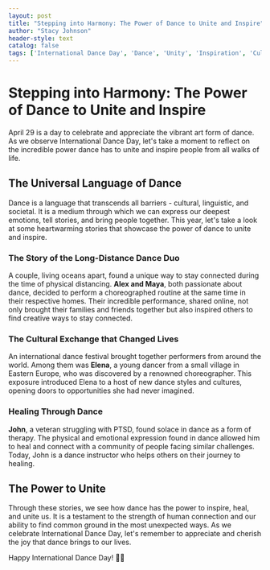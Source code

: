 ```yaml
---
layout: post
title: "Stepping into Harmony: The Power of Dance to Unite and Inspire"
author: "Stacy Johnson"
header-style: text
catalog: false
tags: ['International Dance Day', 'Dance', 'Unity', 'Inspiration', 'Cultural Exchange', 'Community', 'Healing', 'Creativity']
---
```


# Stepping into Harmony: The Power of Dance to Unite and Inspire

April 29 is a day to celebrate and appreciate the vibrant art form of dance. As we observe International Dance Day, let's take a moment to reflect on the incredible power dance has to unite and inspire people from all walks of life.

## The Universal Language of Dance
Dance is a language that transcends all barriers - cultural, linguistic, and societal. It is a medium through which we can express our deepest emotions, tell stories, and bring people together. This year, let's take a look at some heartwarming stories that showcase the power of dance to unite and inspire.

### The Story of the Long-Distance Dance Duo
A couple, living oceans apart, found a unique way to stay connected during the time of physical distancing. **Alex and Maya**, both passionate about dance, decided to perform a choreographed routine at the same time in their respective homes. Their incredible performance, shared online, not only brought their families and friends together but also inspired others to find creative ways to stay connected.

### The Cultural Exchange that Changed Lives
An international dance festival brought together performers from around the world. Among them was **Elena**, a young dancer from a small village in Eastern Europe, who was discovered by a renowned choreographer. This exposure introduced Elena to a host of new dance styles and cultures, opening doors to opportunities she had never imagined.

### Healing Through Dance
**John**, a veteran struggling with PTSD, found solace in dance as a form of therapy. The physical and emotional expression found in dance allowed him to heal and connect with a community of people facing similar challenges. Today, John is a dance instructor who helps others on their journey to healing.

## The Power to Unite
Through these stories, we see how dance has the power to inspire, heal, and unite us. It is a testament to the strength of human connection and our ability to find common ground in the most unexpected ways. As we celebrate International Dance Day, let's remember to appreciate and cherish the joy that dance brings to our lives.

Happy International Dance Day! 💃🕺